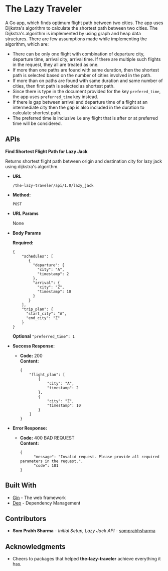 
# The Lazy Traveler

A Go app, which finds optimum flight path between two cities.
The app uses Dijkstra's algorithm to calculate the shortest path between two cities.
The Dijkstra's algorithm is implemented by using graph and heap data structures.
There are few assumptions made while implementing the algorithm, which are:
- There can be only one flight with combination of departure city, departure time, arrival city, arrival time. If there are multiple such flights in the request, they all are treated as one.
- If more than one paths are found with same duration, then the shortest path is selected based on the number of cities involved in the path.
- If more than on paths are found with same duration and same number of cities, then first path is selected as shortest path.
- Since there is type in the document provided for the key `prefered_time`, the app uses `preferred_time` key instead.
- If there is gap between arrival and departure time of a flight at an intermediate city then the gap is also included in the duration to calculate shortest path.
- The preferred time is inclusive i.e any flight that is after or at preferred time will be considered.

**APIs**
----
**Find Shortest Flight Path for Lazy Jack**

Returns shortest flight path between origin and destination city for lazy jack using dijkstra's algorithm.

* **URL**

  `/the-lazy-traveler/api/1.0/lazy_jack`

* **Method:**

  `POST`
  
*  **URL Params**

   None

* **Body Params**

  **Required:**
  ```
  {
      "schedules": [
         {
           "departure": {
             "city": "A",
             "timestamp": 2
           },
           "arrival": {
             "city": "Z",
             "timestamp": 10
           }
         }
      ],
      "trip_plan": {
        "start_city": "A",
        "end_city": "Z"
      }
  }
  ```
  **Optional**
  `"preferred_time": 1`

* **Success Response:**

  * **Code:** 200 <br />
    **Content:**
    ```
    {
        "flight_plan": [
            {
                "city": "A",
                "timestamp": 2
            },
            {
                "city": "Z",
                "timestamp": 10
            }
        ]
    }
    ```
 
* **Error Response:**

  * **Code:** 400 BAD REQUEST <br />
    **Content:**
    ```
    {
          "message": "Invalid request. Please provide all required parameters in the request.",
          "code": 101
    }
    ```

## Built With
* [Gin](https://github.com/gin-gonic/gin) - The web framework
* [Dep](https://github.com/golang/dep) - Dependency Management

## Contributors
* **Som Prabh Sharma** - *Initial Setup, Lazy Jack API* - [somprabhsharma](https://github.com/somprabhsharma)

## Acknowledgments
* Cheers to packages that helped **the-lazy-traveler** achieve everything it has. 